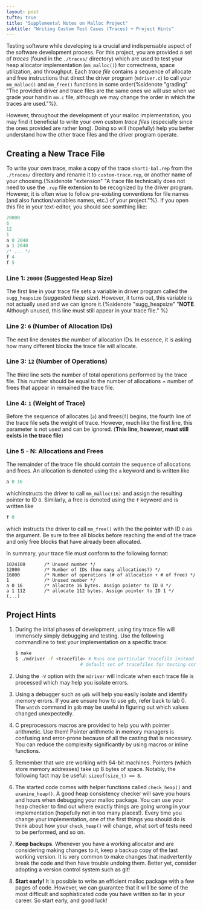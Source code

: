 ```yaml
---
layout: post
tufte: true
title: "Supplemental Notes on Malloc Project"
subtitle: "Writing Custom Test Cases (Traces) + Project Hints"
---
```

Testing software while developing is a crucial and indispensable aspect of the software development process. For this project, you are provided a set of *traces* (found in the `./traces/` directory) which are used to test your heap allocator implementation (`mm_malloc()`) for correctness, space utilization, and throughput. Each *trace file* contains a sequence of allocate and free instructions that direct the driver program (`mdriver.c`) to call your `mm_malloc()` and `mm_free()` functions in some order{%sidenote "grading" "The provided driver and trace files are the same ones we will use when we grade your handin `mm.c` file, although we may change the order in which the traces are used."%}.

However, throughout the development of your malloc implementation, you may find it beneficial to write your own custom *trace files* (especially since the ones provided are rather long). Doing so will (hopefully) help you better understand how the other trace files and the driver program operate.

## Creating a New Trace File
To write your own trace, make a copy of the trace `short1-bal.rep` from the `./traces/` directory and rename it to `custom-trace.rep`, or another name of your choosing.{%sidenote "extension" "A trace file technically does not need to use the `.rep` file extension to be recognized by the driver program. However, it is often wise to follow pre-existing conventions for file names (and also function/variables names, etc.) of your project."%}. If you open this file in your text-editor, you should see somthing like:
<div class="border div-55" markdown="1">

```c
20000
6
12
1
a 0 2040
a 1 2040
/* ... */
f 4
f 5
```
</div>

### Line 1: `20000` (Suggested Heap Size)
The first line in your trace file sets a variable in driver program called the `sugg_heapsize` (*suggested heap size*). However, it turns out, this variable is not actually used and we can ignore it.{%sidenote "sugg_heapsize" "**NOTE**. Although unused, this line must still appear in your trace file." %}


### Line 2: `6` (Number of Allocation IDs)
The next line denotes the number of allocation IDs. In essence, it is asking how many different blocks the trace file will allocate.

### Line 3: `12` (Number of Operations)
The third line sets the number of total operations performed by the trace file. This number should be equal to the number of allocations + number of frees that appear in remained the trace file.

### Line 4: `1` (Weight of Trace)
Before the sequence of allocates (`a`) and frees(`f`) begins, the fourth line of the trace file sets the weight of trace. However, much like the first line, this parameter is not used and can be ignored. (**This  line, however, must still exists in the trace file**)

### Line 5 - N: Allocations and Frees
The remainder of the trace file should contain the sequence of allocations and frees. An allocation is denoted using the `a` keyword and is written like
```c
a 0 16
```
whichinstructs the driver to call `mm_malloc(16)` and assign the resulting pointer to ID `0`. Similarly, a free is denoted using the `f` keyword and is written like
```c
f 0
```
which instructs the driver to call `mm_free()` with the the pointer with ID `0` as the argument. 
Be sure to free all blocks before reaching the end of the trace and only free blocks that have already been allocated.


In summary, your trace file must conform to the following format:

<div class="border div-55" markdown="1">

```
1024100       /* Unused number */
12000         /* Number of IDs (how many allocations?) */
16000         /* Number of operations (# of allocation + # of free) */
1             /* Unused number */
a 0 16        /* allocate 16 bytes. Assign pointer to ID 0 */
a 1 112       /* allocate 112 bytes. Assign pointer to ID 1 */
(...)
```
</div>

## Project Hints
1. During the inital phases of development, using tiny trace file will immensely simply debugging and testing. Use the following commandline to test your implementation on a specific trace:

    ```sh
    $ make
    $ ./mdriver -f <tracefile> # Runs one particular tracefile instead of the 
                            # default set of tracefiles for testing correctness and performance 
    ```
2. Using the `-V` option with the `mdriver` will indicate when each trace file is processed which may help you isolate errors.
3. Using a debugger such as `gdb` will help you easily isolate and identify memory errors. If you are unsure how to use `gdb`, refer back to lab 0. The `watch` command in `gdb` may be useful in figuring out which values changed unexpectedly.
4. C preprocessors macros are provided to help you with pointer arithmetic. Use them! Pointer arithmetic in memory managers is confusing and error-prone because of all the casting that is necessary. You can reduce the complexity significantly by using macros or inline functions.
5. Remember that wre are working with 64-bit machines. Pointers (which store memory addresses) take up 8 bytes of space. Notably, the following fact may be useful: `sizeof(size_t) == 8`.
6. The started code comes with helper functions called `check_heap()` and `examine_heap()`.  A good heap consistency checker will save you hours and hours when debugging your malloc package. You can use your heap checker to find out where exactly things are going wrong in your implementation (hopefully not in too many places!). Every time you change your implementation, one of the first things
you should do is think about how your `check_heap()` will change, what sort of tests need to be performed, and so on.
7. **Keep backups**. Whenever you have a working allocator and are considering making changes to it, keep a backup copy of the last working version. It is very common to make changes that inadvertently break the code and then have trouble undoing them. Better yet, consider adopting a version control system such as git!
8. **Start early!** It is possible to write an efficient malloc package with a few pages of code. However, we can guarantee that it will be some of the most difficult and sophisticated code you have written so far in your career. So start early, and good luck!
